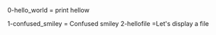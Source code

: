 0-hello_world = print hellow

1-confused_smiley =  Confused smiley
2-hellofile =Let's display a file
